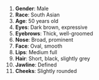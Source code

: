 1. **Gender**: Male
2. **Race**: South Asian
3. **Age**: 50 years old
4. **Eyes**: Dark brown, expressive
5. **Eyebrows**: Thick, well-groomed
6. **Nose**: Broad, prominent
7. **Face**: Oval, smooth
8. **Lips**: Medium full
9. **Hair**: Short, black, slightly grey
10. **Jawline**: Defined
11. **Cheeks**: Slightly rounded